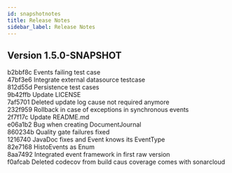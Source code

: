 ```yaml
---
id: snapshotnotes
title: Release Notes
sidebar_label: Release Notes
---
```


## Version 1.5.0-SNAPSHOT
b2bbf8c Events failing test case</br>
47bf3e6 Integrate external datasource testcase</br>
812d55d Persistence test cases</br>
9b42ffb Update LICENSE</br>
7af5701 Deleted update log cause not required anymore</br>
232f959 Rollback in case of exceptions in synchronous events</br>
2f7f17c Update README.md</br>
e06a1b2 Bug when creating DocumentJournal</br>
860234b Quality gate failures fixed</br>
1216740 JavaDoc fixes and Event knows its EventType</br>
82e7168 HistoEvents as Enum</br>
8aa7492 Integrated event framework in first raw version</br>
f0afcab Deleted codecov from build caus coverage comes with sonarcloud</br>